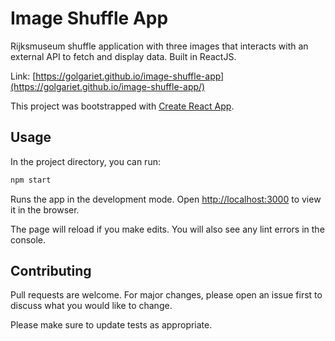 # Image Shuffle App

Rijksmuseum shuffle application with three images that interacts with
an external API to fetch and display data. Built in ReactJS.

Link: [https://golgariet.github.io/image-shuffle-app](https://golgariet.github.io/image-shuffle-app/)

This project was bootstrapped with [Create React App](https://github.com/facebook/create-react-app).

## Usage

In the project directory, you can run:

```bash
npm start
```

Runs the app in the development mode.
Open [http://localhost:3000](http://localhost:3000) to view it in the browser.

The page will reload if you make edits.
You will also see any lint errors in the console.

## Contributing

Pull requests are welcome. For major changes, please open an issue first to discuss what you would like to change.

Please make sure to update tests as appropriate.
